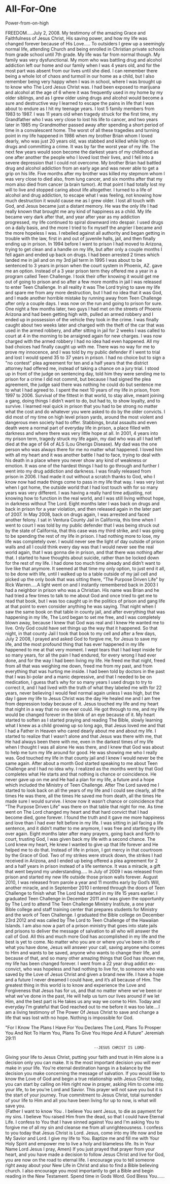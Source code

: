 All-For-One
===========

Power-from-on-high

FREEDOM…..July 2, 2008. My testimony of the amazing Grace and Faithfulness of Jesus Christ, His saving power, and how my life was changed forever because of His Love….. To outsiders I grew up a seemingly normal life, attending Church and being enrolled in Christian private schools from grade school until 7th grade. My life was far from normal though. My family was very dysfunctional. My mom who was battling drug and alcohol addiction left our home and our family when I was 4 years old, and for the most part was absent from our lives until she died. I can remember there being a whole lot of chaos and turmoil in our home as a child, but I also remember being very happy when I was in school, where I was brought up to know who The Lord Jesus Christ was. I had been exposed to marijuana and alcohol at the age of 6 where it was frequently used in my home by my older siblings, and as I grew older using drugs and alcohol would become a sure and destructive way I learned to escape the pains in life that I was about to endure as I hit my teenage years. I lost 5 family members from 1983 to 1987. I was 11 years old when tragedy struck for the first time, my Grandfather who I was very close to lost his life to cancer, and two years later in 1985 my Grandmother passed away after spending a short period of time in a convalescent home. The worst of all these tragedies and turning point in my life happened in 1986 when my brother Brian whom I loved dearly, who was just 20 years old, was stabbed and killed while high on drugs and committing a crime. It was by far the worst year of my life. The next few years would soon become the darkest years of my childhood as one after another the people who I loved lost their lives, and I fell into a severe depression that I could not overcome. My brother Brian had battled drug and alcohol addiction from an early age and was never able to get a grip on his life. Five months after my brother was killed my stepmom whom I was very close to died also, from lung cancer, and six months after that my mom also died from cancer (a brain tumor). At that point I had totally lost my will to live and stopped caring about life altogether. I turned to a life of alcohol and drug addiction, to escape what I was feeling, not knowing how much destruction it would cause me as I grew older. I lost all touch with God, and Jesus became just a distant memory. He was the only life I had really known that brought me any kind of happiness as a child. My life became very dark after that, and year after year as my addiction progressed, my life continued to spiral downward into despair. I used drugs on a daily basis, and the more I tried to fix myself the angrier I became and the more hopeless I was. I rebelled against all authority and began getting in trouble with the law, first in and out of juvenile halls, jail, and then finally ending up in prison. In 1994 before I went to prison I had moved to Arizona, trying to get clean and a handle on my life, but after only a couple months I fell again and ended up back on drugs. I had been arrested 2 times which landed me in jail and on my 3rd jail term in 1995 I was about to be sentenced to 3 years in prison when the court system in Phoenix, AZ. gave me an option. Instead of a 3 year prison term they offered me a year in a program called Teen Challenge. I took their offer knowing it would get me out of going to prison and so after a few more months in jail I was released to enter Teen Challenge. In all reality it was The Lord trying to save my life and spare me from any more destruction, but I had no idea that it was God, and I made another horrible mistake by running away from Teen Challenge after only a couple days. I was now on the run and going to prison for sure. One night a few months later, two guys I had met on the streets of Phoenix Arizona and had been getting high with, pulled an armed robbery and I ended up in possession of the vehicle they took in the crime. I was finally caught about two weeks later and charged with the theft of the car that was used in the armed robbery, and after sitting in jail for 2 weeks I was called to court at 4 in the morning to be arraigned again for new charges. I was now charged with the armed robbery I had no idea had even happened. All my bad choices had finally caught up with me. There was no way for me to prove my innocence, and I was told by my public defender if I went to trial and lost I would spend 35 to 37 years in prison. I had no choice but to sign a "no contest" plea agreement for ten and a half years that the district attorney had offered me, instead of taking a chance on a jury trial. I stood up in front of the judge on sentencing day, told him they were sending me to prison for a crime I did not commit, but because I had signed the plea agreement, the judge said there was nothing he could do but sentence me to what I had agreed to. I spent the next 10 years of my life in prison, from 1997 to 2006. Survival of the fittest in that world, to stay alive, meant joining a gang, doing things I didn’t want to do, but had to, to show loyalty, and to survive. I learned real quick in prison that you had to be strong no matter what the cost and do whatever you were asked to do by the older convicts. I did most of my time on high level prison yards, around the most violent and dangerous men society had to offer. Stabbings, brutal assaults and even death were a normal part of everyday life in prison, a place filled with darkness and where there was very little hope at all. In 2001, 4 years into my prison term, tragedy struck my life again, my dad who was all I had left died at the age of 64 of ALS (Lou Gherigs Disease). My dad was the one person who was always there for me no matter what happened. I loved him with all my heart and it was another battle I had to face, trying to deal with his death in a place where you never show any kind of weakness or emotion. It was one of the hardest things I had to go through and further I went into my drug addiction and darkness. I was finally released from prison in 2006. I had made it out without a scratch thanks to God, who I know now had made things come to pass in my life that way. I was very lost when I got home, the outside world that I had lost touch with for so many years was very different. I was having a really hard time adjusting, not knowing how to function in the real world, and I was still living without hope, in darkness without The Lord. Eight months later I was back on drugs and back in prison for a year violation, and then released again in the later part of 2007. In May 2008, back on drugs again, I was arrested and faced another felony. I sat in Ventura County Jail in California, this time when I went to court I was told by my public defender that I was being struck out by the state of California, that this case was my third strike, and I was going to be spending the rest of my life in prison. I had nothing more to lose, my life was completely over. I would never see the light of day outside of prison walls and all I could think every day was that I would never see the real world again, that I was gonna die in prison, and that there was nothing after that. I started to have thoughts about suicide, rather than be locked down for the rest of my life. I had done too much time already and didn’t want to live like that anymore. It seemed at that time my only option, to just end it all, to be done with life, until I walked up to a table outside of my jail cell and picked up the only book that was sitting there, “The Purpose Driven Life" by Rick Warren.....A light went on and I instantly remembered back in 2003 I had a neighbor in prison who was a Christian. His name was Brian and he had tried a few times to talk to me about God and once tried to get me to read that book, but I was too caught up in the politics of prison and gang life at that point to even consider anything he was saying. That night when I saw the same book on that table in county jail, and after everything that was happening in my life, The Lord began to set me free, and I was completely blown away, because I knew that God was real and I knew He wanted me to live. Only God could have set things up the way that it happened. So that night, in that county Jail I took that book to my cell and after a few days, July 2 2008, I prayed and asked God to forgive me, for Jesus to save my life, and the most profound thing that has ever happened in my life happened to me at that very moment. I wept tears that I had kept inside for so many years, for all the pain I had endured, for every wrong I had ever done, and for the way I had been living my life. He freed me that night, freed from all that was weighing me down, freed me from my past, and from everything that was hurting me inside. I had been told by doctors in the past that I was bi-polar and a manic depressive, and that I needed to be on medication, I guess that’s why for so many years I used drugs to try to correct it, and I had lived with the truth of what they labeled me with for 22 years, never believing I would feel normal again unless I was high, but the day I gave my life to Jesus Christ was the day He healed me and I am free from depression today because of it. Jesus touched my life and my heart that night in a way that no one ever could. He got through to me, and my life would be changed forever in the blink of an eye because of it. My heart started to soften as I started praying and reading The Bible, slowly learning what I knew as a child growing up so long ago, that Jesus loved me and that I had a Father in Heaven who cared dearly about me and about my life. I started to realize that I wasn’t alone and that Jesus was there with me, that He had always been there with me, even in the darkest times of my life when I thought I was all alone He was there, and I knew that God was about to help me turn my life around for good. He was showing me who I really was. God touched my life in that county jail and I knew I would never be the same again. After about a month God started speaking to me about Teen Challenge and I had no idea why. I realized as the months went by that God completes what He starts and that nothing is chance or coincidence. He never gave up on me and He had a plan for my life, a future and a hope which included the Ministry of Teen Challenge. After The Lord saved me I started to look back on all the years of my life and I could see clearly, all the times He was there, all the times He saved me from death, all the times He made sure I would survive. I know now it wasn’t chance or coincidence that “The Purpose Driven Life” was there on that table that night for me. As time went on The Lord changed my heart and that hard convict that I had become died, gone forever. I found the truth and it gave me more happiness and love than I had ever felt before in my life. I was sitting in jail facing a life sentence, and it didn’t matter to me anymore, I was free and starting my life over again. Eight months later after many prayers, going back and forth to court, trusting God, I was given back my life with a second chance. The Lord knew my heart, He knew I wanted to give up that life forever and He helped me to do that. Instead of life in prison, I got mercy in that courtroom by the Grace of God. Two of my strikes were struck down, the strikes I had received in Arizona, and I ended up being offered a plea agreement for 2 and a half years in prison instead of a life sentence. It was a miracle, a gift that went beyond my understanding..... In July of 2009 I was released from prison and started my new life outside those prison walls forever. August 2010, I was released from parole a year and 11 months early by God’s Will, another miracle, and in September 2010 I entered through the doors of Teen Challenge to finish what The Lord had started in my life 15 years earlier. I graduated Teen Challenge in December 2011 and was given the opportunity by The Lord to attend The Teen Challenge Ministry Institute, a one year Bible college and staff training center that prepares students for Ministry and the work of Teen Challenge. I graduated the Bible college on December 23rd 2012 and was called by The Lord to Teen Challenge of the Hawaiian Islands. I am also now a part of a prison ministry that goes into state jails and prisons to deliver the message of salvation to all who will answer the call of God. All this and much more God has accomplished in my life and the best is yet to come. No matter who you are or where you’ve been in life or what you have done, Jesus will answer your call, saving anyone who comes to Him and wants to be saved, anyone who wants to change their life, and because of that, and so many other amazing things that God has shown me, my life has been changed forever. I went from a 22 year drug addict ex-convict, who was hopeless and had nothing to live for, to someone who was saved by the Love of Jesus Christ and given a brand new life. I have a hope and a future I never dreamed I could have, and it’s all because of Him. The greatest thing in this world is to know and experience the Love and Forgiveness that Jesus has for us, and that no matter where we've been or what we've done in the past, He will help us turn our lives around if we let Him, and the best part is He takes us any way we come to Him. Today and everyday I’m grateful that God reached out to me before it was too late....I am a living testimony of The Power Of Jesus Christ to save and change a life that was lost with no hope. Nothing is impossible for God.    
 
"For I Know The Plans I Have For You Declares The Lord, Plans To Prosper You And Not To Harm You, Plans To Give You Hope And A Future"  Jeremiah 29:11
                                                          
                                           --JESUS CHRIST IS LORD-
Giving your life to Jesus Christ, putting your faith and trust in Him alone is a decision only you can make. It is the most important decision you will ever make in your life. You're eternal destination hangs in a balance by the decision you make concerning the message of salvation. If you would like to know the Love of God and begin a true relationship with Jesus Christ today, you can start by calling on Him right now in prayer, asking Him to come into your life, to be you're Lord and Savior. This prayer will not save you but it is the start of your journey. True commitment to Jesus Christ, total surrender of your life to Him and all you have been living for up to now, is what will save you.  
{Father I want to know You . I believe You sent Jesus, to die as payment for my sins. I believe You raised Him from the dead, so that I could have Eternal Life. I confess to You that I have sinned against You and I'm asking You to forgive me of all my sin and cleanse me from all unrighteousness. I confess to you today that Jesus Christ is Lord. Jesus, come into my life now and be My Savior and Lord. I give my life to You. Baptize me and fill me with Your Holy Spirit and empower me to live a holy and blameless life. Its in Your Name Lord Jesus I pray, Amen} If you just prayed that prayer from your heart, and you have made a decision to follow Jesus Christ and live for God, you are now on the road to eternal life. I encourage you to tell someone right away about your New Life in Christ and also to find a Bible believing church. I also encourage you most importantly to get a Bible and begin reading in the New Testament. Spend time in Gods Word. God Bless You......
 
   
  
